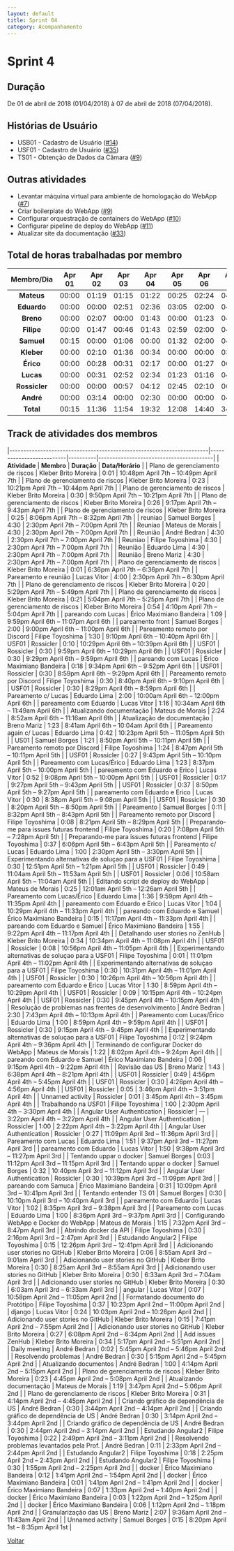 ```yaml
---
layout: default
title: Sprint 04
category: Acompanhamento
---
```


# Sprint 4

## Duração

De 01 de abril de 2018 (01/04/2018) à 07 de abril de 2018 (07/04/2018).

## Histórias de Usuário

* USB01 - Cadastro de Usuário ([#14](https://github.com/fga-gpp-mds/2018.1-VoxPop-API/issues/14))
* USF01 - Cadastro de Usuário ([#35](https://github.com/fga-gpp-mds/2018.1-VoxPop-WebApp/issues/35))
* TS01 - Obtenção de Dados da Câmara ([#9](https://github.com/fga-gpp-mds/2018.1-VoxPop-API/issues/9))

## Outras atividades

* Levantar máquina virtual para ambiente de homologação do WebApp ([#7](https://github.com/fga-gpp-mds/2018.1-VoxPop-WebApp/issues/7))
* Criar boilerplate do WebApp ([#9](https://github.com/fga-gpp-mds/2018.1-VoxPop-WebApp/issues/9))
* Configurar orquestração de containers do WebApp ([#10](https://github.com/fga-gpp-mds/2018.1-VoxPop-WebApp/issues/10))
* Configurar pipeline de deploy do WebApp ([#11](https://github.com/fga-gpp-mds/2018.1-VoxPop-WebApp/issues/11))
* Atualizar site da documentação ([#33](https://github.com/fga-gpp-mds/2018.1-VoxPop-WebApp/issues/33))

## Total de horas trabalhadas por membro

| **Membro/Dia** | **Apr 01** | **Apr 02** | **Apr 03** | **Apr 04** | **Apr 05** | **Apr 06** | **Apr 07** | **Total** |
| :-: | :-: | :-: | :-: | :-: | :-: | :-: | :-: | :-: |
| **Mateus** | 00:00 | 01:19 | 01:15 | 01:22 | 00:25 | 02:24 | 04:30 | 11:15 |
| **Eduardo** | 00:00 | 00:00 | 02:51 | 02:36 | 03:05 | 02:00 | 04:30 | 15:02 |
| **Breno** | 00:00 | 02:07 | 00:00 | 01:43 | 00:00 | 01:23 | 04:30 | 09:43 |
| **Filipe** | 00:00 | 01:47 | 00:46 | 01:43 | 02:59 | 02:00 | 04:30 | 13:45 |
| **Samuel** | 00:15 | 00:00 | 01:06 | 00:00 | 01:32 | 02:00 | 04:30 | 09:22 |
| **Kleber** | 00:00 | 02:10 | 01:36 | 00:34 | 00:00 | 00:00 | 03:21 | 07:41 |
| **Érico** | 00:00 | 00:28 | 00:31 | 02:17 | 00:00 | 01:27 | 00:00 | 04:44 |
| **Lucas** | 00:00 | 00:31 | 02:52 | 02:34 | 01:23 | 01:16 | 04:00 | 12:35 |
| **Rossicler** | 00:00 | 00:00 | 00:57 | 04:12 | 02:45 | 02:10 | 00:00 | 10:04 |
| **André** |  00:00 | 03:14 | 00:00 | 02:30 | 00:00 | 00:00 | 04:30 | 10:14 |
| **Total** | 00:15 | 11:36 | 11:54 | 19:32 | 12:08 | 14:40 | 34:21 | 104:25 |

## Track de atividades dos membros

|-----------------------------------------------------------------------|--------------------------|----------|-----------------------------------------|
| **Atividade**                                                              | **Membro**                  | **Duração** | **Data/Horário**                                    |
| Plano de gerenciamento de riscos                      | Kleber Brito Moreira     | 0:01 | 10:48pm April 7th – 10:49pm April 7th |
| Plano de gerenciamento de riscos                      | Kleber Brito Moreira     | 0:23 | 10:21pm April 7th – 10:44pm April 7th |
| Plano de gerenciamento de riscos                      | Kleber Brito Moreira     | 0:30 | 9:50pm April 7th – 10:21pm April 7th  |
| Plano de gerenciamento de riscos                      | Kleber Brito Moreira     | 0:26 | 9:17pm April 7th – 9:43pm April 7th   |
| Plano de gerenciamento de riscos                      | Kleber Brito Moreira     | 0:25 | 8:06pm April 7th – 8:32pm April 7th   |
| reuniao                                               | Samuel Borges            | 4:30 | 2:30pm April 7th – 7:00pm April 7th   |
| Reuniao                                               | Mateus de Morais         | 4:30 | 2:30pm April 7th – 7:00pm April 7th   |
| Reunião                                               | André Bedran             | 4:30 | 2:30pm April 7th – 7:00pm April 7th   |
| Reuniao                                               | Filipe Toyoshima         | 4:30 | 2:30pm April 7th – 7:00pm April 7th   |
| Reunião                                               | Eduardo Lima              | 4:30 | 2:30pm April 7th – 7:00pm April 7th   |
| Reunião                                               | Breno Mariz              | 4:30 | 2:30pm April 7th – 7:00pm April 7th   |
| Plano de gerenciamento de riscos                      | Kleber Brito Moreira     | 0:01 | 6:36pm April 7th – 6:36pm April 7th   |
| Pareamento e reunião                                  | Lucas Vitor                    | 4:00 | 2:30pm April 7th – 6:30pm April 7th   |
| Plano de gerenciamento de riscos                      | Kleber Brito Moreira     | 0:20 | 5:29pm April 7th – 5:49pm April 7th   |
| Plano de gerenciamento de riscos                      | Kleber Brito Moreira     | 0:21 | 5:04pm April 7th – 5:25pm April 7th   |
| Plano de gerenciamento de riscos                      | Kleber Brito Moreira     | 0:54 | 4:10pm April 7th – 5:04pm April 7th   |
| pareando com Lucas                                    | Érico Maximiano Bandeira | 1:09 | 9:59pm April 6th – 11:07pm April 6th  |
| pareamento front                                      | Samuel Borges            | 2:00 | 9:00pm April 6th – 11:00pm April 6th  |
| Pareamento remoto por Discord                         | Filipe Toyoshima         | 1:30 | 9:10pm April 6th – 10:40pm April 6th  |
| USF01                                                 | Rossicler                | 0:10 | 10:29pm April 6th – 10:39pm April 6th |
| USF01                                                 | Rossicler                | 0:30 | 9:59pm April 6th – 10:29pm April 6th  |
| USF01                                                 | Rossicler                | 0:30 | 9:29pm April 6th – 9:59pm April 6th   |
| pareando com Lucas                                    | Érico Maximiano Bandeira | 0:18 | 9:34pm April 6th – 9:52pm April 6th   |
| USF01                                                 | Rossicler                | 0:30 | 8:59pm April 6th – 9:29pm April 6th   |
| Pareamento remoto por Discord                         | Filipe Toyoshima         | 0:30 | 8:40pm April 6th – 9:10pm April 6th   |
| USF01                                                 | Rossicler                | 0:30 | 8:29pm April 6th – 8:59pm April 6th   |
| Pareamento c/ Lucas                                   | Eduardo Lima              | 2:00 | 10:00am April 6th – 12:00pm April 6th |
| pareamento com Eduardo                                | Lucas Vitor                    | 1:16 | 10:34am April 6th – 11:49am April 6th |
| Atualizando documentação                              | Mateus de Morais         | 2:24 | 8:52am April 6th – 11:16am April 6th  |
| Atualização de documentação                           | Breno Mariz              | 1:23 | 8:41am April 6th – 10:04am April 6th  |
| Pareamento again c/ Lucas                             | Eduardo Lima              | 0:42 | 10:23pm April 5th – 11:05pm April 5th |
| US01                                                  | Samuel Borges            | 1:21 | 8:50pm April 5th – 10:11pm April 5th  |
| Pareamento remoto por Discord                         | Filipe Toyoshima         | 1:24 | 8:47pm April 5th – 10:11pm April 5th  |
| USF01                                                 | Rossicler                | 0:27 | 9:43pm April 5th – 10:10pm April 5th  |
| Pareamento com Lucas/Érico                            | Eduardo Lima              | 1:23 | 8:37pm April 5th – 10:00pm April 5th  |
| pareamento com Eduardo e Erico                        | Lucas Vitor                    | 0:52 | 9:08pm April 5th – 10:00pm April 5th  |
| USF01                                                 | Rossicler                | 0:17 | 9:27pm April 5th – 9:43pm April 5th   |
| USF01                                                 | Rossicler                | 0:37 | 8:50pm April 5th – 9:27pm April 5th   |
| pareamento com Eduardo e Erico                        | Lucas Vitor                    | 0:30 | 8:38pm April 5th – 9:08pm April 5th   |
| USF01                                                 | Rossicler                | 0:30 | 8:20pm April 5th – 8:50pm April 5th   |
| Pareamento                                            | Samuel Borges            | 0:11 | 8:32pm April 5th – 8:43pm April 5th   |
| Pareamento remoto por Discord                         | Filipe Toyoshima         | 0:08 | 8:21pm April 5th – 8:29pm April 5th   |
| Preparando-me para issues futuras frontend            | Filipe Toyoshima         | 0:20 | 7:08pm April 5th – 7:28pm April 5th   |
| Preparando-me para issues futuras frontend            | Filipe Toyoshima         | 0:37 | 6:06pm April 5th – 6:43pm April 5th   |
| Pareamento c/ Lucas                                   | Eduardo Lima              | 1:00 | 2:30pm April 5th – 3:30pm April 5th   |
| Experimentando alternativas de soluçao para a USF01   | Filipe Toyoshima         | 0:30 | 12:51pm April 5th – 1:21pm April 5th  |
| USF01                                                 | Rossicler                | 0:49 | 11:04am April 5th – 11:53am April 5th |
| USF01                                                 | Rossicler                | 0:06 | 10:58am April 5th – 11:04am April 5th |
| Editando script de deploy do WebApp                   | Mateus de Morais         | 0:25 | 12:01am April 5th – 12:26am April 5th |
| Pareamento com Lucas/Érico                            | Eduardo Lima              | 1:36 | 9:59pm April 4th – 11:35pm April 4th  |
| pareamento com Eduardo e Erico                        | Lucas Vitor                    | 1:04 | 10:29pm April 4th – 11:33pm April 4th |
| pareando com Eduardo e Samuel                         | Érico Maximiano Bandeira | 0:15 | 11:17pm April 4th – 11:33pm April 4th |
| pareando com Eduardo e Samuel                         | Érico Maximiano Bandeira | 1:55 | 9:22pm April 4th – 11:17pm April 4th  |
| Detalhando user stories no ZenHub                     | Kleber Brito Moreira     | 0:34 | 10:34pm April 4th – 11:08pm April 4th |
| USF01                                                 | Rossicler                | 0:08 | 10:56pm April 4th – 11:05pm April 4th |
| Experimentando alternativas de soluçao para a USF01   | Filipe Toyoshima         | 0:01 | 11:01pm April 4th – 11:02pm April 4th |
| Experimentando alternativas de soluçao para a USF01   | Filipe Toyoshima         | 0:30 | 10:31pm April 4th – 11:01pm April 4th |
| USF01                                                 | Rossicler                | 0:30 | 10:26pm April 4th – 10:56pm April 4th |
| pareamento com Eduardo e Erico                        | Lucas Vitor                    | 1:30 | 8:59pm April 4th – 10:29pm April 4th  |
| USF01                                                 | Rossicler                | 0:09 | 10:15pm April 4th – 10:24pm April 4th |
| USF01                                                 | Rossicler                | 0:30 | 9:45pm April 4th – 10:15pm April 4th  |
| Resolução de problemas nas frentes de desenvolvimento | André Bedran             | 2:30 | 7:43pm April 4th – 10:13pm April 4th  |
| Pareamento com Lucas/Érico                            | Eduardo Lima              | 1:00 | 8:59pm April 4th – 9:59pm April 4th   |
| USF01                                                 | Rossicler                | 0:30 | 9:15pm April 4th – 9:45pm April 4th   |
| Experimentando alternativas de soluçao para a USF01   | Filipe Toyoshima         | 0:12 | 9:24pm April 4th – 9:36pm April 4th   |
| Terminando de configurar Docker do WebApp             | Mateus de Morais         | 1:22 | 8:02pm April 4th – 9:24pm April 4th   |
| pareando com Eduardo e Samuel                         | Érico Maximiano Bandeira | 0:06 | 9:15pm April 4th – 9:22pm April 4th   |
| Revisão das US                                        | Breno Mariz              | 1:43 | 6:38pm April 4th – 8:21pm April 4th   |
| USF01                                                 | Rossicler                | 0:49 | 4:56pm April 4th – 5:45pm April 4th   |
| USF01                                                 | Rossicler                | 0:30 | 4:26pm April 4th – 4:56pm April 4th   |
| USF01                                                 | Rossicler                | 0:05 | 3:46pm April 4th – 3:51pm April 4th   |
| Unnamed activity                                      | Rossicler                | 0:01 | 3:45pm April 4th – 3:45pm April 4th   |
| Trabalhando na USF01                                  | Filipe Toyoshima         | 1:00 | 2:30pm April 4th – 3:30pm April 4th   |
| Angular User Authentication                           | Rossicler                | —    | 3:22pm April 4th – 3:22pm April 4th   |
| Angular User Authentication                           | Rossicler                | 1:00 | 2:22pm April 4th – 3:22pm April 4th   |
| Angular User Authentication                           | Rossicler                | 0:27 | 11:09pm April 3rd – 11:36pm April 3rd |
| Pareamento com Lucas                                  | Eduardo Lima              | 1:51 | 9:37pm April 3rd – 11:27pm April 3rd  |
| pareamento com Eduardo                                | Lucas Vitor                    | 1:50 | 9:38pm April 3rd – 11:27pm April 3rd  |
| Tentando uppar o docker                               | Samuel Borges            | 0:03 | 11:12pm April 3rd – 11:15pm April 3rd |
| Tentando uppar o docker                               | Samuel Borges            | 0:32 | 10:40pm April 3rd – 11:12pm April 3rd |
| Angular User Authentication                           | Rossicler                | 0:30 | 10:39pm April 3rd – 11:09pm April 3rd |
| pareando com Samuca                                   | Érico Maximiano Bandeira | 0:31 | 10:09pm April 3rd – 10:41pm April 3rd |
| Tentando entender TS 01                               | Samuel Borges            | 0:30 | 10:10pm April 3rd – 10:40pm April 3rd |
| pareamento com Eduardo                                | Lucas Vitor                    | 1:02 | 8:35pm April 3rd – 9:38pm April 3rd   |
| Pareamento com Lucas                                  | Eduardo Lima              | 1:00 | 8:36pm April 3rd – 9:37pm April 3rd   |
| Configurando WebApp e Docker do WebApp                | Mateus de Morais         | 1:15 | 7:32pm April 3rd – 8:47pm April 3rd   |
| Abrindo docker da API                                 | Filipe Toyoshima         | 0:30 | 2:16pm April 3rd – 2:47pm April 3rd   |
| Estudando Angular2                                    | Filipe Toyoshima         | 0:15 | 12:26pm April 3rd – 12:41pm April 3rd |
| Adicionando user stories no GitHub                    | Kleber Brito Moreira     | 0:06 | 8:55am April 3rd – 9:01am April 3rd   |
| Adicionando user stories no GitHub                    | Kleber Brito Moreira     | 0:30 | 8:25am April 3rd – 8:55am April 3rd   |
| Adicionando user stories no GitHub                    | Kleber Brito Moreira     | 0:30 | 6:33am April 3rd – 7:04am April 3rd   |
| Adicionando user stories no GitHub                    | Kleber Brito Moreira     | 0:30 | 6:03am April 3rd – 6:33am April 3rd   |
| angular                                               | Lucas Vitor                    | 0:07 | 10:58pm April 2nd – 11:05pm April 2nd |
| Formatando documento do Protótipo                     | Filipe Toyoshima         | 0:37 | 10:23pm April 2nd – 11:00pm April 2nd |
| django                                                | Lucas Vitor                    | 0:24 | 10:03pm April 2nd – 10:26pm April 2nd |
| Adicionando user stories no GitHub                    | Kleber Brito Moreira     | 0:15 | 7:41pm April 2nd – 7:55pm April 2nd   |
| Adicionando user stories no GitHub                    | Kleber Brito Moreira     | 0:27 | 6:08pm April 2nd – 6:34pm April 2nd   |
| Add issues ZenHub                                     | Kleber Brito Moreira     | 0:34 | 5:17pm April 2nd – 5:51pm April 2nd   |
| Daily meeting                                         | André Bedran             | 0:02 | 5:45pm April 2nd – 5:46pm April 2nd   |
| Resolvendo problemas                                  | André Bedran             | 0:30 | 5:15pm April 2nd – 5:45pm April 2nd   |
| Atualizando documentos                                | André Bedran             | 1:00 | 4:14pm April 2nd – 5:15pm April 2nd   |
| Plano de gerenciamento de riscos                      | Kleber Brito Moreira     | 0:23 | 4:45pm April 2nd – 5:08pm April 2nd   |
| Atualizando documentação                              | Mateus de Morais         | 1:19 | 3:47pm April 2nd – 5:06pm April 2nd   |
| Plano de gerenciamento de riscos                      | Kleber Brito Moreira     | 0:31 | 4:14pm April 2nd – 4:45pm April 2nd   |
| Criando gráfico de dependência de US                  | André Bedran             | 0:30 | 3:44pm April 2nd – 4:14pm April 2nd   |
| Criando gráfico de dependência de US                  | André Bedran             | 0:30 | 3:14pm April 2nd – 3:44pm April 2nd   |
| Criando gráfico de dependência de US                  | André Bedran             | 0:30 | 2:44pm April 2nd – 3:14pm April 2nd   |
| Estudando Angular2                                    | Filipe Toyoshima         | 0:22 | 2:49pm April 2nd – 3:11pm April 2nd   |
| Resolvendo problemas levantados pela Prof.            | André Bedran             | 0:11 | 2:33pm April 2nd – 2:44pm April 2nd   |
| Estudando Angular2                                    | Filipe Toyoshima         | 0:18 | 2:25pm April 2nd – 2:43pm April 2nd   |
| Estudando Angular2                                    | Filipe Toyoshima         | 0:30 | 1:55pm April 2nd – 2:25pm April 2nd   |
| docker                                                | Érico Maximiano Bandeira | 0:12 | 1:41pm April 2nd – 1:54pm April 2nd   |
| docker                                                | Érico Maximiano Bandeira | 0:01 | 1:41pm April 2nd – 1:41pm April 2nd   |
| docker                                                | Érico Maximiano Bandeira | 0:07 | 1:33pm April 2nd – 1:40pm April 2nd   |
| docker                                                | Érico Maximiano Bandeira | 0:03 | 1:22pm April 2nd – 1:25pm April 2nd   |
| docker                                                | Érico Maximiano Bandeira | 0:06 | 1:12pm April 2nd – 1:18pm April 2nd   |
| Granularização das US                                 | Breno Mariz              | 2:07 | 9:36am April 2nd – 11:43am April 2nd  |
| Unnamed activity                                      | Samuel Borges            | 0:15 | 8:20pm April 1st – 8:35pm April 1st   |

[Voltar](./../)

